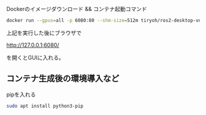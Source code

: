 Dockerのイメージダウンロード && コンテナ起動コマンド

```bash
docker run --gpus=all -p 6080:80 --shm-size=512m tiryoh/ros2-desktop-vnc:galactic
```

上記を実行した後にブラウザで

http://127.0.0.1:6080/

を開くとGUIに入れる。

## コンテナ生成後の環境導入など
pipを入れる
```bash
sudo apt install python3-pip
```
